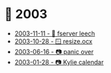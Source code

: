 # 📅 2003

* [2003-11-11 - 🤖 fserver leech](/dev/mirc)
* [2003-10-28 - 🪟 resize.ocx](/dev/vb/resize)
* [2003-06-16 - 📷 panic over](06/panic-over)
* [2003-01-28 - 📷 Kylie calendar](01/calendar)
